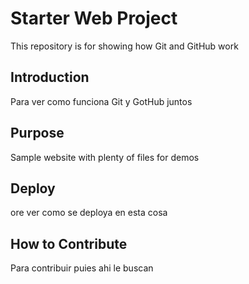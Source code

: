 # Starter Web Project

This repository is for showing how Git and GitHub work

## Introduction
Para ver como funciona Git y GotHub juntos
## Purpose

Sample website with plenty of files for demos

## Deploy
ore ver como se deploya en esta cosa
## How to Contribute
Para contribuir puies ahi le buscan
